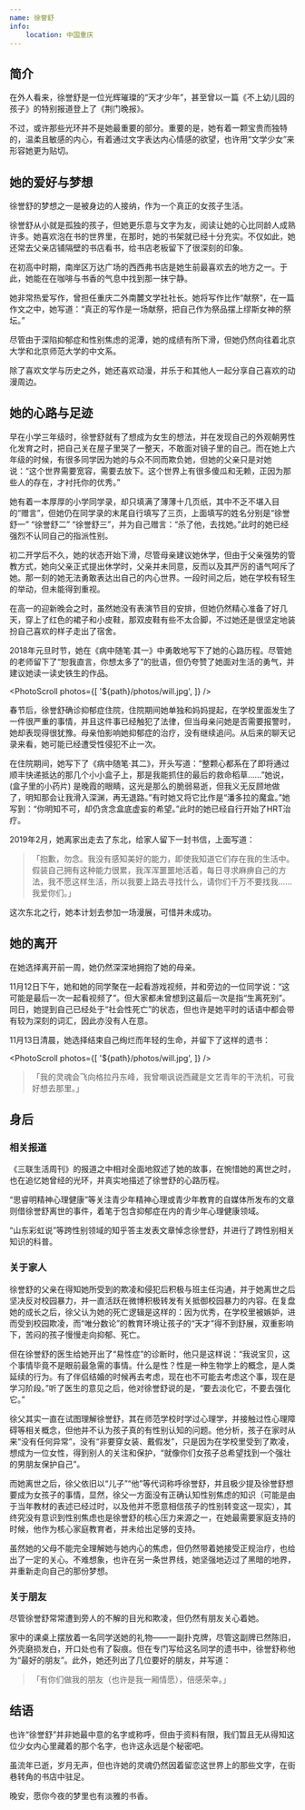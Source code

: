 ```yaml
---
name: 徐誉舒
info:
    location: 中国重庆
---
```


## 简介

在外人看来，徐誉舒是一位光辉璀璨的“天才少年”，甚至曾以一篇《不上幼儿园的孩子》的特别报道登上了《荆门晚报》。

不过，或许那些光环并不是她最重要的部分。重要的是，她有着一颗宝贵而独特的，温柔且敏感的内心，有着通过文字表达内心情感的欲望，也许用“文学少女”来形容她更为贴切。

## 她的爱好与梦想

徐誉舒的梦想之一是被身边的人接纳，作为一个真正的女孩子生活。

徐誉舒从小就是孤独的孩子，但她更乐意与文字为友，阅读让她的心比同龄人成熟许多。她喜欢泡在书的世界里，在那时，她的书架就已经十分充实。不仅如此，她还常去父亲店铺隔壁的书店看书，给书店老板留下了很深刻的印象。

在初高中时期，南岸区万达广场的西西弗书店是她生前最喜欢去的地方之一。于此，她能在在咖啡与书香的气息中找到那一抹宁静。

她非常热爱写作，曾担任重庆二外南麓文学社社长。她将写作比作“献祭”，在一篇作文之中，她写道：“真正的写作是一场献祭，把自己作为祭品摆上缪斯女神的祭坛。”

尽管由于深陷抑郁症和性别焦虑的泥潭，她的成绩有所下滑，但她仍然向往着北京大学和北京师范大学的中文系。

除了喜欢文学与历史之外，她还喜欢动漫，并乐于和其他人一起分享自己喜欢的动漫周边。

## 她的心路与足迹

早在小学三年级时，徐誉舒就有了想成为女生的想法，并在发现自己的外观朝男性化发育之时，把自己关在屋子里哭了一整天，不敢面对镜子里的自己。而在她上六年级的时候，有很多同学因为她的与众不同而欺负她，但她的父亲只是对她说：“这个世界需要宽容，需要去放下。这个世界上有很多傻瓜和无赖，正因为那些人的存在，才衬托你的优秀。”

她有着一本厚厚的小学同学录，却只填满了薄薄十几页纸，其中不乏不堪入目的“赠言”，但她仍在同学录的末尾自行填写了三页，上面填写的姓名分别是“徐誉舒一” “徐誉舒二” “徐誉舒三”，并为自己赠言：“杀了他，去找她。”此时的她已经强烈不认同自己的指派性别。

初二开学后不久，她的状态开始下滑，尽管母亲建议她休学，但由于父亲强势的管教方式，她向父亲正式提出休学时，父亲并未同意，反而以及其严厉的语气呵斥了她。那一刻的她无法勇敢表达出自己的内心世界。一段时间之后，她在学校有轻生的举动，但未能得到重视。

在高一的迎新晚会之时，虽然她没有表演节目的安排，但她仍然精心准备了好几天，穿上了红色的裙子和小皮鞋，那双皮鞋有些不太合脚，不过她还是很坚定地装扮自己喜欢的样子走出了宿舍。

2018年元旦时节，她在《病中随笔·其一》中勇敢地写下了她的心路历程。尽管她的老师留下了“恕我直言，你想太多了”的批语，但仍夸赞了她面对生活的勇气，并建议她读一读史铁生的作品。

<PhotoScroll photos={[ '${path}/photos/will.jpg', ]} />

春节后，徐誉舒确诊抑郁症住院，住院期间她单独和妈妈提起，在学校里面发生了一件很严重的事情，并且这件事已经触犯了法律，但当母亲问她是否需要报警时，她却表现得很犹豫。母亲怕影响她抑郁症的治疗，没有继续追问。从后来的聊天记录来看，她可能已经遭受性侵犯不止一次。

在住院期间，她写下了《病中随笔·其二》，开头写道：“整颗心都系在了即将通过顺丰快递抵达的那几个小小盒子上，那是我能抓住的最后的救命稻草……”她说，(盒子里的小药片) 是晚霞的眼睛，这光是那么的脆弱易逝，但我义无反顾地做了，明知那会让我滑入深渊，再无退路。”有时她又将它比作是“潘多拉的魔盒。”她写到：“你明知不可，却仍贪念盒底虚妄的希望。”此时的她已经自行开始了HRT治疗。

2019年2月，她离家出走去了东北，给家人留下一封书信，上面写道：

>「抱歉，勿念。我没有感知美好的能力，即使我知道它们存在我的生活中。假装自己拥有这种能力很累，我浑浑噩噩地活着，每日寻求麻痹自己的方法，我不愿这样生活，所以我要上路去寻找什么，请你们千万不要找我……我爱你们。」

这次东北之行，她本计划去参加一场漫展，可惜并未成功。

## 她的离开

在她选择离开前一周，她仍然深深地拥抱了她的母亲。

11月12日下午，她和她的同学聚在一起看游戏视频，并和旁边的一位同学说：“这可能是最后一次一起看视频了”。但大家都未曾想到这最后一次是指“生离死别”。同日，她提到自己已经处于“社会性死亡”的状态，但也许是她平时的话语中都会带有较为深刻的词汇，因此亦没有人在意。

11月13日清晨，她选择结束自己绚烂而年轻的生命，并留下了这样的遗书：

<PhotoScroll photos={[ '${path}/photos/will.jpg', ]} />

> 「我的灵魂会飞向格拉丹东峰，我曾嘲讽说西藏是文艺青年的干洗机，可我好想去那里。」

## 身后

### 相关报道

《三联生活周刊》的报道之中相对全面地叙述了她的故事，在惋惜她的离世之时，也在追忆她曾经的光环，并真实地描述了徐誉舒的心路历程。

“思睿明精神心理健康”等关注青少年精神心理或青少年教育的自媒体所发布的文章则借徐誉舒离世的事件，着笔于包含抑郁症在内的青少年心理健康领域。

“山东彩虹说”等跨性别领域的知乎答主发表文章悼念徐誉舒，并进行了跨性别相关知识的科普。

### 关于家人

徐誉舒的父亲在得知她所受到的欺凌和侵犯后积极与班主任沟通，并于她离世之后坚决反对校园暴力，并一直活跃在微博积极转发有关抵御校园暴力的内容。在复盘她的成长之后，徐父认为她的死亡逻辑是这样的：因为优秀，在学校里被嫉妒，进而受到校园欺凌，而“唯分数论”的教育环境让孩子的“天才”得不到舒展，双重影响下，苦闷的孩子慢慢走向抑郁、死亡。

但在徐誉舒的医生给她开出了“易性症”的诊断时，他只是这样说：“我说宝贝，这个事情毕竟不是眼前最急需的事情。什么是性？性是一种生物学上的概念，是人类延续的行为。有了伴侣结婚的时候再去考虑，现在也不可能去考虑这个事，现在是学习阶段。”听了医生的意见之后，他对徐誉舒说的是，“要去淡化它，不要去强化它。”

徐父其实一直在试图理解徐誉舒，其在师范学校时学过心理学，并接触过性心理障碍等相关概念，但他并不认为孩子真的有性别认知的问题。他分析，孩子在家时从来“没有任何异常”，没有“非要穿女装、戴假发”，只是因为在学校里受到了欺凌，想成为一位女性，得到别人的关注和保护，“就像你们女孩子总希望找到一个强壮的男朋友保护自己”。

而她离世之后，徐父依旧以“儿子”“他”等代词称呼徐誉舒，并且极少提及徐誉舒想要成为女孩子的事情，显然，徐父一方面没有正确认知性别焦虑的知识（可能是由于当年教材的表述已经过时，以及他并不愿意相信孩子的性别转变这一现实），其终究没有意识到性别焦虑也是徐誉舒的核心压力来源之一，在她最需要家庭支持的时候，他作为核心家庭教育者，并未给出足够的支持。

虽然她的父母不能完全理解她与她内心的焦虑，但仍然带着她接受正规治疗，也给出了一定的关心。不难想象，也许在另一条世界线，她坚强地迈过了黑暗的地界，并重新走向自己的那份梦想。

### 关于朋友

尽管徐誉舒常常遭到旁人的不解的目光和欺凌，但仍然有朋友关心着她。

家中的课桌上摆放着一名同学送她的礼物——一副扑克牌，尽管这副牌已然陈旧，外壳磨损发白，开口处也有了裂痕。但在专门写给这名同学的遗书中，徐誉舒称他为“最好的朋友”。此外，她还列出了几位要好的朋友，并写道：

> 「有你们做我的朋友（也许是我一厢情愿），倍感荣幸。」

## 结语

也许“徐誉舒”并非她最中意的名字或称呼，但由于资料有限，我们暂且无从得知这位少女内心里藏着的那个名字，也许这永远是个秘密吧。

虽流年已逝，岁月无声，但也许她的灵魂仍然因着留恋这世界上的那些文字，在街巷转角的书店中驻足。

晚安，愿你今夜的梦里也有淡雅的书香。






